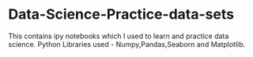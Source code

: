 # Data-Science-Practice-data-sets
This contains ipy notebooks which I used to learn and practice data science.
Python Libraries used - Numpy,Pandas,Seaborn and Matplotlib.
